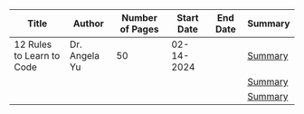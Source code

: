 <table>
    <thead>
        <th>Title</th>
        <th>Author</th>
        <th>Number of Pages</th>
        <th>Start Date</th>
        <th>End Date</th>
        <th>Summary</th>
    </thead>
    <tbody>
        <tr>
            <td>12 Rules to Learn to Code</td>
            <td>Dr. Angela Yu</td>
            <td>50</td>
            <td>02-14-2024</td>
            <td></td>
            <td><a href="12-rules-to-learn-to-code.html">Summary</a></td>
        </tr>
        <tr>
            <td></td>
            <td></td>
            <td></td>
            <td></td>
            <td></td>
            <td><a href="#">Summary</a></td>
        </tr>
        <tr>
            <td></td>
            <td></td>
            <td></td>
            <td></td>
            <td></td>
            <td><a href="#">Summary</a></td>
        </tr>
    </tbody>
</table>